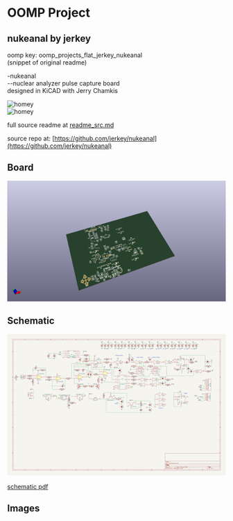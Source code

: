 # OOMP Project  
## nukeanal  by jerkey  
  
oomp key: oomp_projects_flat_jerkey_nukeanal  
(snippet of original readme)  
  
-nukeanal  
--nuclear analyzer pulse capture board  
designed in KiCAD with Jerry Chamkis  
  
![homey](https://raw.github.com/jerkey/nukeanal/master/schematic.png)  
![homey](https://raw.github.com/jerkey/nukeanal/master/board.png)  
  
  full source readme at [readme_src.md](readme_src.md)  
  
source repo at: [https://github.com/jerkey/nukeanal](https://github.com/jerkey/nukeanal)  
## Board  
  
[![working_3d.png](working_3d_600.png)](working_3d.png)  
## Schematic  
  
[![working_schematic.png](working_schematic_600.png)](working_schematic.png)  
  
[schematic pdf](working_schematic.pdf)  
## Images  
